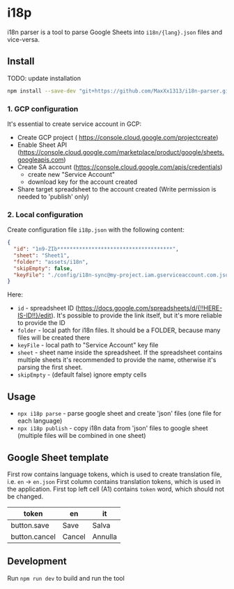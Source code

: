 # i18p

i18n parser is a tool to parse Google Sheets into `i18n/{lang}.json` files and vice-versa.

## Install

TODO: update installation

```bash
npm install --save-dev "git+https://github.com/MaxXx1313/i18n-parser.git#1.3"
```

### 1. GCP configuration

It's essential to create service account in GCP:

* Create GCP project ( https://console.cloud.google.com/projectcreate)
* Enable Sheet API (https://console.cloud.google.com/marketplace/product/google/sheets.googleapis.com)
* Create SA account (https://console.cloud.google.com/apis/credentials)
    * create new "Service Account"
    * download key for the account created
* Share target spreadsheet to the account created (Write permission is needed to 'publish' only)

### 2. Local configuration

Create configuration file `i18p.json` with the following content:

```json
{
  "id": "1n9-ZIb*************************************",
  "sheet": "Sheet1",
  "folder": "assets/i18n",
  "skipEmpty": false,
  "keyFile": "./config/i18n-sync@my-project.iam.gserviceaccount.com.json"
}

```

Here:

* `id` - spreadsheet ID (https://docs.google.com/spreadsheets/d/{!!HERE-IS-ID!!}/edit). It's possible to provide the
  link itself, but it's more reliable to provide the ID
* `folder` - local path for i18n files. It should be a FOLDER, because many files will be created there
* `keyFile` - local path to "Service Account" key file
* `sheet` - sheet name inside the spreadsheet. If the spreadsheet contains multiple sheets it's recommended to provide
  the name, otherwise it's parsing the first sheet.
* `skipEmpty` - (default false) ignore empty cells

## Usage

* `npx i18p parse` - parse google sheet and create 'json' files (one file for each language)
* `npx i18p publish` - copy i18n data from 'json' files to google sheet (multiple files will be combined in one sheet)

## Google Sheet template

First row contains language tokens, which is used to create translation file, i.e. `en` -> `en.json`
First column contains translation tokens, which is used in the application.
First top left cell (A1) contains `token` word, which should not be changed.

| token         | en     | it      |
|---------------|--------|---------|
| button.save   | Save   | Salva   |
| button.cancel | Cancel | Annulla |

## Development

Run `npm run dev` to build and run the tool
